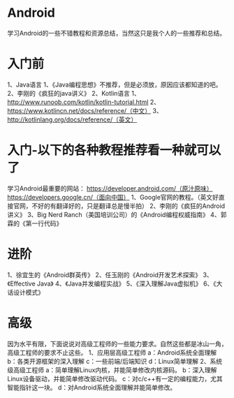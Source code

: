 # Android
学习Android的一些不错教程和资源总结，当然这只是我个人的一些推荐和总结。

# 入门前
1、Java语言
    1、《Java编程思想》不推荐，但是必须放，原因应该都知道的吧。
    2、李刚的《疯狂的java讲义》
2、Kotlin语言
    1、http://www.runoob.com/kotlin/kotlin-tutorial.html
    2、https://www.kotlincn.net/docs/reference/（中文）
    3、http://kotlinlang.org/docs/reference/（英文）


# 入门-以下的各种教程推荐看一种就可以了

学习Android最重要的网站：
https://developer.android.com/（原汁原味）
https://developers.google.cn/（面向中国）
1、Google官网的教程。（英文好直接官网，不好的有翻译好的，只是翻译总是慢半拍）
2、李刚的《疯狂的Android讲义》
3、Big  Nerd Ranch（美国培训公司）的《Android编程权威指南》
4、郭霖的《第一行代码》
# 进阶
1、徐宜生的《Android群英传》
2、任玉刚的《Android开发艺术探索》
3、《Effective Java》
4、《Java并发编程实战》
5、《深入理解Java虚拟机》
6、《大话设计模式》
# 高级
因为水平有限，下面说说对高级工程师的一些能力要求。自然这些都是冰山一角，高级工程师的要求不止这些。
1、应用层高级工程师
    a：Android系统全面理解
    b：各类开源框架的深入理解
    c：一些前端/后端知识
    d：Linux简单理解
2、系统级高级工程师
    a：简单理解Linux内核，并能简单修改内核源码。
    b：深入理解Linux设备驱动，并能简单修改驱动代码。
    c：对c/c++有一定的编程能力，尤其智能指针这一块。
    d：对Android系统全面理解并能简单修改。
